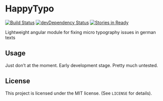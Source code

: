 HappyTypo
=========

[![Build Status](https://travis-ci.org/ChristianSch/HappyTypo.svg?branch=master)](https://travis-ci.org/ChristianSch/HappyTypo)
[![devDependency Status](https://david-dm.org/ChristianSch/HappyTypo/dev-status.svg?branch=master)](https://david-dm.org/ChristianSch/HappyTypo#info=devDependencies)
[![Stories in Ready](https://badge.waffle.io/ChristianSch/HappyTypo.svg?label=ready&title=Ready)](http://waffle.io/ChristianSch/HappyTypo)

Lightweight angular module for fixing micro typography issues in german texts

## Usage
Just don’t at the moment. Early development stage. Pretty much untested.

## License
This project is licensed under the MIT license. (See `LICENSE` for details).